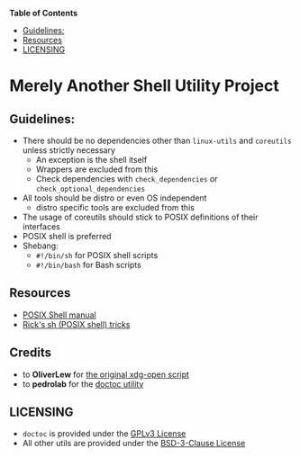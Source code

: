 <!-- START doctoc.sh generated TOC please keep comment here to allow auto update -->
<!-- DO NOT EDIT THIS SECTION, INSTEAD RE-RUN doctoc.sh TO UPDATE -->
**Table of Contents**

- [Guidelines:](#guidelines)
- [Resources](#resources)
- [LICENSING](#licensing)

<!-- END doctoc.sh generated TOC please keep comment here to allow auto update -->
# Merely Another Shell Utility Project

## Guidelines:
* There should be no dependencies other than `linux-utils` and `coreutils` unless strictly necessary
    * An exception is the shell itself
    * Wrappers are excluded from this
    * Check dependencies with `check_dependencies` or `check_optional_dependencies`
* All tools should be distro or even OS independent
    * distro specific tools are excluded from this
* The usage of coreutils should stick to POSIX definitions of their interfaces
* POSIX shell is preferred
* Shebang:
    * `#!/bin/sh` for POSIX shell scripts
    * `#!/bin/bash` for Bash scripts

## Resources
* [POSIX Shell manual](https://pubs.opengroup.org/onlinepubs/9699919799/utilities/V3_chap02.html)
* [Rick's sh (POSIX shell) tricks](https://www.etalabs.net/sh_tricks.html)

## Credits
* to **OliverLew** for [the original xdg-open script](https://github.com/OliverLew/xdg-xmenu)
* to **pedrolab** for the [doctoc utility](https://gitlab.com/pedrolab/doctoc.sh)

## LICENSING
* `doctoc` is provided under the [GPLv3 License](./LICENSE.gpl3)
* All other utils are provided under the [BSD-3-Clause License](./LICENSE)
